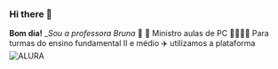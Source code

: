 ### Hi there 👋

**Bom dia!**
__Sou a professora Bruna_
🖤 
🏫 Ministro aulas de PC
👨‍🎓🧑‍🎓 Para turmas do ensino fundamental II e médio
✈️ utilizamos a plataforma ![ALURA](https://alura.com.br)
